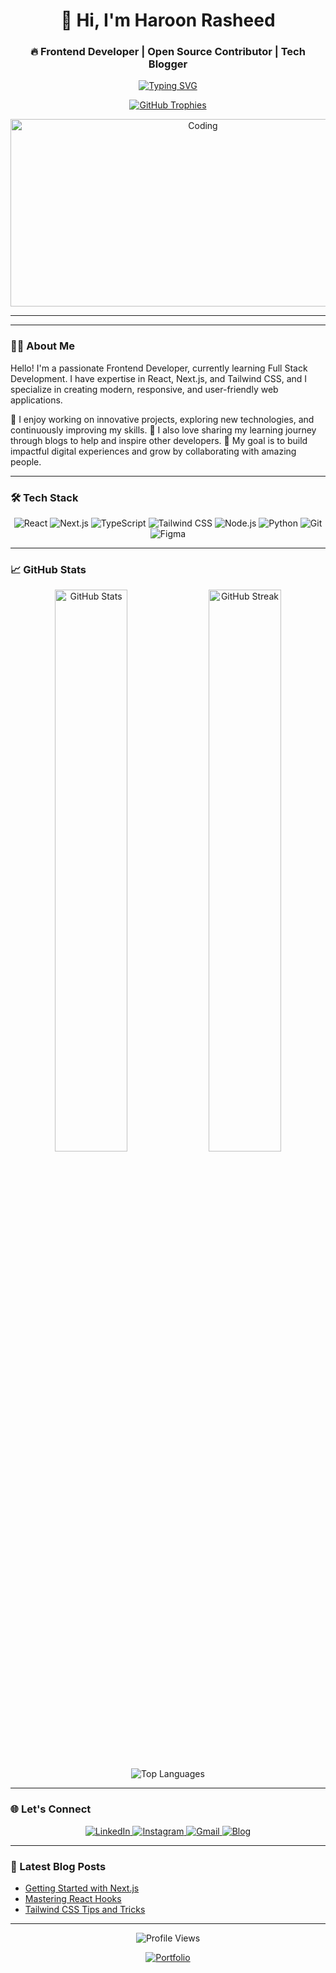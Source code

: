 <h1 align="center">🚀 Hi, I'm Haroon Rasheed</h1>
<h3 align="center">🔥 Frontend Developer | Open Source Contributor | Tech Blogger</h3>

<p align="center">
  <a href="https://haroon-portfolio-green.vercel.app/" target="_blank">
    <img src="https://readme-typing-svg.demolab.com?font=Fira+Code&size=24&duration=2800&pause=1000&color=58A6FF&center=true&vCenter=true&width=450&lines=Full-stack+Developer;Open+Source+Enthusiast;Tech+Blogger;Problem+Solver" alt="Typing SVG" />
  </a>
</p>

<p align="center">
  <a href="https://haroon-portfolio-green.vercel.app/">
    <img src="https://github-profile-trophy.vercel.app/?username=itxharoonkhan&theme=onedark&row=1&column=6&margin-w=15&margin-h=15" alt="GitHub Trophies" />
  </a>
</p>

<p align="center">
  <img src="https://raw.githubusercontent.com/itxharoonkhan/itxharoonkhan/main/giphy.gif" alt="Coding" width="600" height="300" />
</p>

---

---

### 👨‍💻 About Me

Hello! I'm a passionate Frontend Developer, currently learning Full Stack Development.
I have expertise in React, Next.js, and Tailwind CSS, and I specialize in creating modern, responsive, and user-friendly web applications.

🚀 I enjoy working on innovative projects, exploring new technologies, and continuously improving my skills.
📝 I also love sharing my learning journey through blogs to help and inspire other developers.
🎯 My goal is to build impactful digital experiences and grow by collaborating with amazing people.




---


### 🛠 Tech Stack

<p align="center">
  <!-- Frontend -->
  <img src="https://img.shields.io/badge/React-20232A?style=for-the-badge&logo=react&logoColor=61DAFB" alt="React" />
  <img src="https://img.shields.io/badge/Next.js-000000?style=for-the-badge&logo=nextdotjs&logoColor=white" alt="Next.js" />
  <img src="https://img.shields.io/badge/TypeScript-007ACC?style=for-the-badge&logo=typescript&logoColor=white" alt="TypeScript" />
  <img src="https://img.shields.io/badge/Tailwind_CSS-38B2AC?style=for-the-badge&logo=tailwind-css&logoColor=white" alt="Tailwind CSS" />
  <!-- Backend -->
  <img src="https://img.shields.io/badge/Node.js-339933?style=for-the-badge&logo=nodedotjs&logoColor=white" alt="Node.js" />
  <img src="https://img.shields.io/badge/Python-3776AB?style=for-the-badge&logo=python&logoColor=white" alt="Python" />
  <!-- Tools -->
  <img src="https://img.shields.io/badge/Git-F05032?style=for-the-badge&logo=git&logoColor=white" alt="Git" />
  <img src="https://img.shields.io/badge/Figma-F24E1E?style=for-the-badge&logo=figma&logoColor=white" alt="Figma" />
</p>

---

### 📈 GitHub Stats

<p align="center">
  <img src="https://github-readme-stats.vercel.app/api?username=itxharoonkHAN&show_icons=true&theme=radical" alt="GitHub Stats" width="48%" />
  <img src="https://github-readme-streak-stats.herokuapp.com/?user=itxharoonkhan&theme=radical" alt="GitHub Streak" width="48%" />
</p>

<p align="center">
  <img src="https://github-readme-stats.vercel.app/api/top-langs/?username=itxharoonkhan&layout=compact&theme=radical" alt="Top Languages" />
</p>

---

### 🌐 Let's Connect

<p align="center">
  <a href="https://www.linkedin.com/in/haroon-rasheed-236a6a2bb/">
    <img src="https://img.shields.io/badge/LinkedIn-0077B5?style=for-the-badge&logo=linkedin&logoColor=white" alt="LinkedIn" />
  </a>
  <a href="https://www.instagram.com/haroonrasheedkhan007/">
    <img src="https://img.shields.io/badge/Instagram-E4405F?style=for-the-badge&logo=instagram&logoColor=white" alt="Instagram" />
  </a>
  <a href="mailto:haroonrasheedkhan@example.com">
    <img src="https://img.shields.io/badge/Gmail-D14836?style=for-the-badge&logo=gmail&logoColor=white" alt="Gmail" />
  </a>
  <a href="https://blog-website-seven-pearl.vercel.app/">
    <img src="https://img.shields.io/badge/Blog-FF5722?style=for-the-badge&logo=medium&logoColor=white" alt="Blog" />
  </a>
</p>

---

### 📝 Latest Blog Posts
<!-- BLOG-POST-LIST:START -->
- [Getting Started with Next.js](https://blog-website-seven-pearl.vercel.app/post/nextjs-guide)
- [Mastering React Hooks](https://blog-website-seven-pearl.vercel.app/post/react-hooks)
- [Tailwind CSS Tips and Tricks](https://blog-website-seven-pearl.vercel.app/post/tailwind-tips)
<!-- BLOG-POST-LIST:END -->

---

<p align="center">
  <img src="https://komarev.com/ghpvc/?username=itxharoonkhan&label=Profile+Views&color=blueviolet&style=flat-square" alt="Profile Views" />
</p>

<p align="center">
  <a href="https://haroon-portfolio-green.vercel.app/">
    <img src="https://img.shields.io/badge/Portfolio-%23000000.svg?style=for-the-badge&logo=vercel&logoColor=white" alt="Portfolio" />
  </a>
</p>
